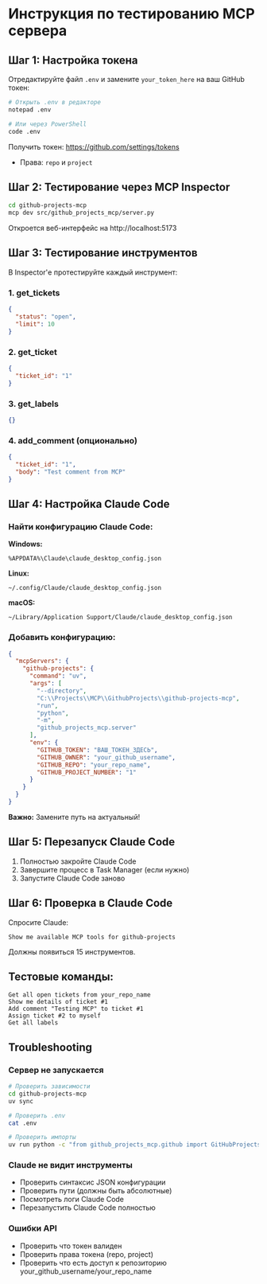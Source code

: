 # Инструкция по тестированию MCP сервера

## Шаг 1: Настройка токена

Отредактируйте файл `.env` и замените `your_token_here` на ваш GitHub токен:

```bash
# Открыть .env в редакторе
notepad .env

# Или через PowerShell
code .env
```

Получить токен: https://github.com/settings/tokens
- Права: `repo` и `project`

## Шаг 2: Тестирование через MCP Inspector

```bash
cd github-projects-mcp
mcp dev src/github_projects_mcp/server.py
```

Откроется веб-интерфейс на http://localhost:5173

## Шаг 3: Тестирование инструментов

В Inspector'е протестируйте каждый инструмент:

### 1. get_tickets
```json
{
  "status": "open",
  "limit": 10
}
```

### 2. get_ticket
```json
{
  "ticket_id": "1"
}
```

### 3. get_labels
```json
{}
```

### 4. add_comment (опционально)
```json
{
  "ticket_id": "1",
  "body": "Test comment from MCP"
}
```

## Шаг 4: Настройка Claude Code

### Найти конфигурацию Claude Code:

**Windows:**
```
%APPDATA%\Claude\claude_desktop_config.json
```

**Linux:**
```
~/.config/Claude/claude_desktop_config.json
```

**macOS:**
```
~/Library/Application Support/Claude/claude_desktop_config.json
```

### Добавить конфигурацию:

```json
{
  "mcpServers": {
    "github-projects": {
      "command": "uv",
      "args": [
        "--directory",
        "C:\\Projects\\MCP\\GithubProjects\\github-projects-mcp",
        "run",
        "python",
        "-m",
        "github_projects_mcp.server"
      ],
      "env": {
        "GITHUB_TOKEN": "ВАШ_ТОКЕН_ЗДЕСЬ",
        "GITHUB_OWNER": "your_github_username",
        "GITHUB_REPO": "your_repo_name",
        "GITHUB_PROJECT_NUMBER": "1"
      }
    }
  }
}
```

**Важно:** Замените путь на актуальный!

## Шаг 5: Перезапуск Claude Code

1. Полностью закройте Claude Code
2. Завершите процесс в Task Manager (если нужно)
3. Запустите Claude Code заново

## Шаг 6: Проверка в Claude Code

Спросите Claude:

```
Show me available MCP tools for github-projects
```

Должны появиться 15 инструментов.

## Тестовые команды:

```
Get all open tickets from your_repo_name
Show me details of ticket #1
Add comment "Testing MCP" to ticket #1
Assign ticket #2 to myself
Get all labels
```

## Troubleshooting

### Сервер не запускается
```bash
# Проверить зависимости
cd github-projects-mcp
uv sync

# Проверить .env
cat .env

# Проверить импорты
uv run python -c "from github_projects_mcp.github import GitHubProjectsClient; print('OK')"
```

### Claude не видит инструменты
- Проверить синтаксис JSON конфигурации
- Проверить пути (должны быть абсолютные)
- Посмотреть логи Claude Code
- Перезапустить Claude Code полностью

### Ошибки API
- Проверить что токен валиден
- Проверить права токена (repo, project)
- Проверить что есть доступ к репозиторию your_github_username/your_repo_name
